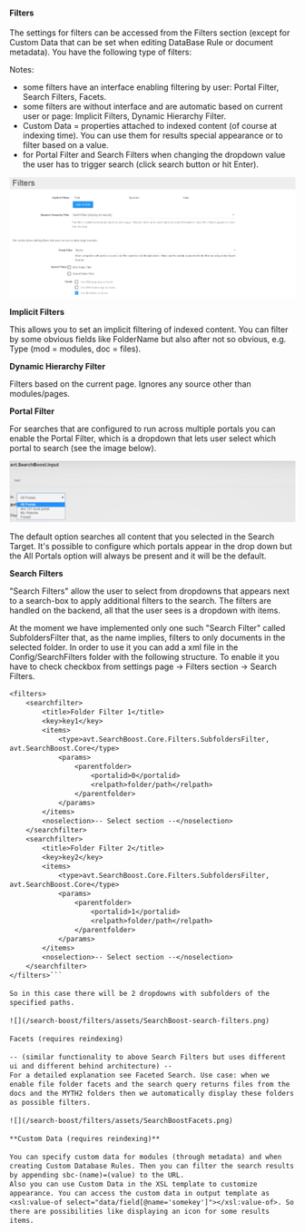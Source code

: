 #### Filters

The settings for filters can be accessed from the Filters section (except for Custom Data that can be set when editing DataBase Rule or document metadata). You have the following type of filters:

Notes:
- some filters have an interface enabling filtering by user: Portal Filter, Search Filters, Facets.
- some filters are without interface and are automatic based on current user or page: Implicit Filters, Dynamic Hierarchy Filter.
- Custom Data = properties attached to indexed content (of course at indexing time). You can use them for results special appearance or to filter based on a value.
- for Portal Filter and Search Filters when changing the dropdown value the user has to trigger search (click search button or hit Enter).

![](/search-boost/filters/assets/SearchBoost-Filters-settings.png)

**Implicit Filters**

This allows you to set an implicit filtering of indexed content. You can filter by some obvious fields like FolderName but also after not so obvious, e.g. Type (mod = modules, doc = files).

**Dynamic Hierarchy Filter**

Filters based on the current page. Ignores any source other than modules/pages.

**Portal Filter**

For searches that are configured to run across multiple portals you can enable the Portal Filter, which is a dropdown that lets user select which portal to search (see the image below). 

![](/search-boost/filters/assets/SearchBoost-Portal-filter.png)

The default option searches all content that you selected in the Search Target. It's possible to configure which portals appear in the drop down but the All Portals option will always be present and it will be the default.

**Search Filters**

"Search Filters" allow the user to select from dropdowns that appears next to a search-box to apply additional filters to the search. The filters are handled on the backend, all that the user sees is a dropdown with items. 

At the moment we have implemented only one such "Search Filter" called SubfoldersFilter that, as the name implies, filters to only documents in the selected folder.  In order to use it you can add a xml file in the Config/SearchFilters folder with the following structure. To enable it you have to check checkbox from settings page -> Filters section -> Search Filters.

```<?xml version="1.0" encoding="utf-8"?>
<filters>
	<searchfilter>
		<title>Folder Filter 1</title>
		<key>key1</key>
		<items>
			<type>avt.SearchBoost.Core.Filters.SubfoldersFilter, avt.SearchBoost.Core</type>
			<params>
				<parentfolder>
					<portalid>0</portalid>
					<relpath>folder/path</relpath>
				</parentfolder>
			</params>
		</items>
		<noselection>-- Select section --</noselection>
	</searchfilter>
	<searchfilter>
		<title>Folder Filter 2</title>
		<key>key2</key>
		<items>
			<type>avt.SearchBoost.Core.Filters.SubfoldersFilter, avt.SearchBoost.Core</type>
			<params>
				<parentfolder>
					<portalid>1</portalid>
					<relpath>folder/path</relpath>
				</parentfolder>
			</params>
		</items>
		<noselection>-- Select section --</noselection>
	</searchfilter>
</filters>```

So in this case there will be 2 dropdowns with subfolders of the specified paths.

![](/search-boost/filters/assets/SearchBoost-search-filters.png)

Facets (requires reindexing)

-- (similar functionality to above Search Filters but uses different ui and different behind architecture) --
For a detailed explanation see Faceted Search. Use case: when we enable file folder facets and the search query returns files from the docs and the MYTH2 folders then we automatically display these folders as possible filters.

![](/search-boost/filters/assets/SearchBoostFacets.png)

**Custom Data (requires reindexing)**

You can specify custom data for modules (through metadata) and when creating Custom Database Rules. Then you can filter the search results by appending sbc-(name)=(value) to the URL.
Also you can use Custom Data in the XSL template to customize appearance. You can access the custom data in output template as <xsl:value-of select="data/field[@name='somekey']"></xsl:value-of>. So there are possibilities like displaying an icon for some results items.